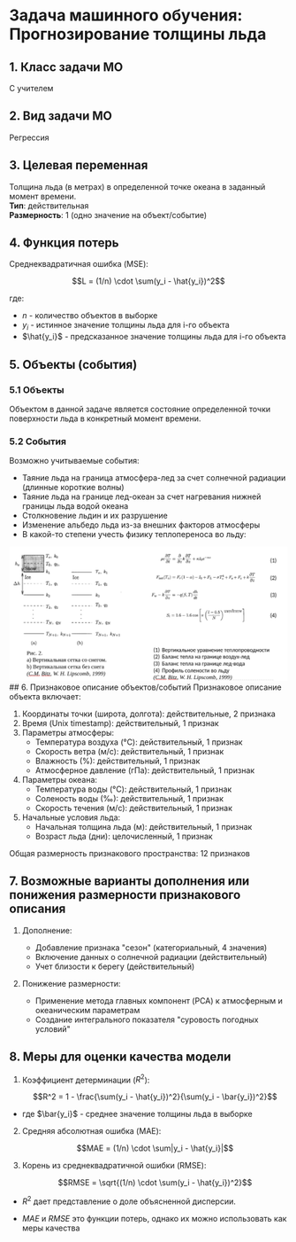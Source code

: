 # Задача машинного обучения: Прогнозирование толщины льда

## 1. Класс задачи МО
С учителем

## 2. Вид задачи МО
Регрессия

## 3. Целевая переменная
Толщина льда (в метрах) в определенной точке океана в заданный момент времени.  
**Тип**: действительная  
**Размерность**: 1 (одно значение на объект/событие)

## 4. Функция потерь
Среднеквадратичная ошибка (MSE):

$$L = (1/n) \cdot \sum(y_i - \hat{y_i})^2$$

где:
- $n$ - количество объектов в выборке
- $y_i$ - истинное значение толщины льда для i-го объекта
- $\hat{y_i}$ - предсказанное значение толщины льда для i-го объекта

## 5. Объекты (события)
### 5.1 Объекты
Объектом в данной задаче является состояние определенной точки поверхности льда в конкретный момент времени.
### 5.2 События
Возможно учитываемые события:
 - Таяние льда на граница атмосфера-лед за счет солнечной радиации (длинные короткие волны)
 - Таяние льда на границе лед-океан за счет нагревания нижней границы льда водой океана
 - Столкновение льдин и их разрушение
 - Изменение альбедо льда из-за внешних факторов атмосферы  
 - В какой-то степени учесть физику теплопереноса во льду:
 <img src="./img/ice.png">
## 6. Признаковое описание объектов/событий
Признаковое описание объекта включает:

1. Координаты точки (широта, долгота): действительные, 2 признака
2. Время (Unix timestamp): действительный, 1 признак
3. Параметры атмосферы:
   - Температура воздуха (°C): действительный, 1 признак
   - Скорость ветра (м/с): действительный, 1 признак
   - Влажность (%): действительный, 1 признак
   - Атмосферное давление (гПа): действительный, 1 признак
4. Параметры океана:
   - Температура воды (°C): действительный, 1 признак
   - Соленость воды (‰): действительный, 1 признак
   - Скорость течения (м/с): действительный, 1 признак
5. Начальные условия льда:
   - Начальная толщина льда (м): действительный, 1 признак
   - Возраст льда (дни): целочисленный, 1 признак

Общая размерность признакового пространства: 12 признаков

## 7. Возможные варианты дополнения или понижения размерности признакового описания
1. Дополнение:
   - Добавление признака "сезон" (категориальный, 4 значения)
   - Включение данных о солнечной радиации (действительный)
   - Учет близости к берегу (действительный)

2. Понижение размерности:
   - Применение метода главных компонент (PCA) к атмосферным и океаническим параметрам
   - Создание интегрального показателя "суровость погодных условий"

## 8. Меры для оценки качества модели
1. Коэффициент детерминации ($R^2$):

   $$R^2 = 1 - \frac{\sum(y_i - \hat{y_i})^2}{\sum(y_i - \bar{y_i})^2}$$
- где $\bar{y_i}$ - среднее значение толщины льда в выборке

2. Средняя абсолютная ошибка (MAE):

   $$MAE = (1/n) \cdot \sum|y_i - \hat{y_i}|$$

3. Корень из среднеквадратичной ошибки (RMSE):

   $$RMSE = \sqrt{(1/n) \cdot \sum(y_i - \hat{y_i})^2}$$

- $R^2$ дает представление о доле объясненной дисперсии.

- $MAE$ и $RMSE$ это функции потерь, однако их можно использовать как меры качества 